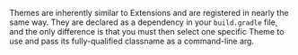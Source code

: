 Themes are inherently similar to Extensions and are registered in nearly the same way. They are declared as a dependency
in your `build.gradle` file, and the only difference is that you must then select one specific Theme to use and pass
its fully-qualified classname as a command-line arg.